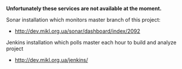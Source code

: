 **Unfortunately these services are not available at the moment.**

Sonar installation which monitors master branch of this project:

* http://dev.mikl.org.ua/sonar/dashboard/index/2092

Jenkins installation which polls master each hour to build and analyze project 

* http://dev.mikl.org.ua/jenkins/